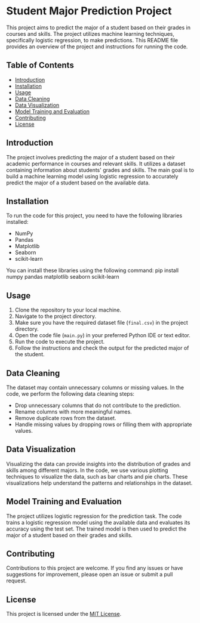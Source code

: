 # Student Major Prediction Project

This project aims to predict the major of a student based on their grades in courses and skills. The project utilizes machine learning techniques, specifically logistic regression, to make predictions. This README file provides an overview of the project and instructions for running the code.

## Table of Contents
- [Introduction](#introduction)
- [Installation](#installation)
- [Usage](#usage)
- [Data Cleaning](#data-cleaning)
- [Data Visualization](#data-visualization)
- [Model Training and Evaluation](#model-training-and-evaluation)
- [Contributing](#contributing)
- [License](#license)

## Introduction

The project involves predicting the major of a student based on their academic performance in courses and relevant skills. It utilizes a dataset containing information about students' grades and skills. The main goal is to build a machine learning model using logistic regression to accurately predict the major of a student based on the available data.

## Installation

To run the code for this project, you need to have the following libraries installed:

- NumPy
- Pandas
- Matplotlib
- Seaborn
- scikit-learn

You can install these libraries using the following command:
pip install numpy pandas matplotlib seaborn scikit-learn


## Usage

1. Clone the repository to your local machine.
2. Navigate to the project directory.
3. Make sure you have the required dataset file (`final.csv`) in the project directory.
4. Open the code file (`main.py`) in your preferred Python IDE or text editor.
5. Run the code to execute the project.
6. Follow the instructions and check the output for the predicted major of the student.

## Data Cleaning

The dataset may contain unnecessary columns or missing values. In the code, we perform the following data cleaning steps:

- Drop unnecessary columns that do not contribute to the prediction.
- Rename columns with more meaningful names.
- Remove duplicate rows from the dataset.
- Handle missing values by dropping rows or filling them with appropriate values.

## Data Visualization

Visualizing the data can provide insights into the distribution of grades and skills among different majors. In the code, we use various plotting techniques to visualize the data, such as bar charts and pie charts. These visualizations help understand the patterns and relationships in the dataset.

## Model Training and Evaluation

The project utilizes logistic regression for the prediction task. The code trains a logistic regression model using the available data and evaluates its accuracy using the test set. The trained model is then used to predict the major of a student based on their grades and skills.

## Contributing

Contributions to this project are welcome. If you find any issues or have suggestions for improvement, please open an issue or submit a pull request.

## License

This project is licensed under the [MIT License](LICENSE).
